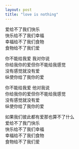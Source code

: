 ```yaml
---
layout: post
title: "love is nothing"
---
```

爱给不了我们快乐  
快乐给不了我们幸福  
幸福给不了我们食物  
食物给不了我们爱  

你不能给我爱 我对你说  
你给我你的爱但你不能给我感觉  
没有感觉就没有爱  
纵使你给了我你的爱  

你不能给我爱 他对我说  
你给我你的爱但你不能给我感觉  
没有感觉就没有爱  
纵使你给了我你的爱  

如果我们彼此都有爱那也算不了什么  
爱给不了我门快乐  
快乐给不了我们幸福  
幸福给不了我们食物  
食物给不了我们爱							  
		
